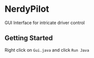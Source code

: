 # NerdyPilot
GUI Interface for intricate driver control

## Getting Started

Right click on `Gui.java` and click `Run Java`